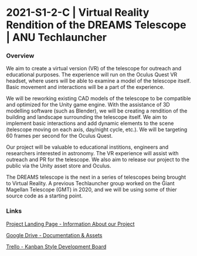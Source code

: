 # 2021-S1-2-C | Virtual Reality Rendition of the DREAMS Telescope | ANU Techlauncher
### Overview
We aim to create a virtual version (VR) of the telescope for outreach and educational purposes.  The experience will run on the Oculus Quest VR headset, where users will be able to examine a model of the telescope itself.  Basic movement and interactions will be a part of the experience.

We will be reworking existing CAD models of the telescope to be compatible and optimized for the Unity game engine.  With the assistance of 3D modelling software (such as Blender), we will be creating a rendition of the building and landscape surrounding the telescope itself.  We aim to implement basic interactions and add dynamic elements to the scene (telescope moving on each axis, day/night cycle, etc.).  We will be targeting 60 frames per second for the Oculus Quest.

Our project will be valuable to educational institions, engineers and researchers interested in astronomy.  The VR experience will assist with outreach and PR for the telescope.  We also aim to release our project to the public via the Unity asset store and Oculus.

The DREAMS telescope is the next in a series of telescopes being brought to Virtual Reality.  A previous Techlauncher group worked on the Giant Magellan Telescope (GMT) in 2020, and we will be using some of thier source code as a starting point.

### Links
[Project Landing Page - Information About our Project](https://sites.google.com/view/2021-s1-techlauncher-dreams/home)

[Google Drive - Documentation & Assets](https://drive.google.com/drive/folders/1t5c98lrFjwyEk9zY1YzWD830OpFi4I1T?usp=sharing)

[Trello - Kanban Style Development Board](https://trello.com/b/t7usLZgQ/vr-dreams-telescope)